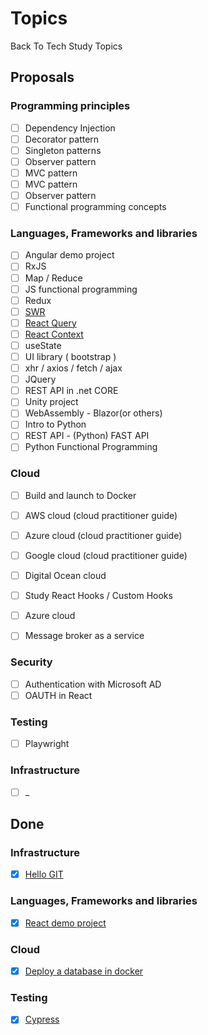 # Topics
Back To Tech Study Topics

## Proposals

### Programming principles
- [ ] Dependency Injection
- [ ] Decorator pattern
- [ ] Singleton patterns
- [ ] Observer pattern
- [ ] MVC pattern
- [ ] MVC pattern
- [ ] Observer pattern
- [ ] Functional programming concepts

### Languages, Frameworks and libraries
- [ ] Angular demo project
- [ ] RxJS
- [ ] Map / Reduce
- [ ] JS functional programming
- [ ] Redux
- [ ] [SWR](https://swr.vercel.app/)
- [ ] [React Query](https://react-query.tanstack.com/overview)
- [ ] [React Context](https://reactjs.org/docs/context.html)
- [ ] useState
- [ ] UI library ( bootstrap )
- [ ] xhr / axios / fetch / ajax
- [ ] JQuery
- [ ] REST API in .net CORE
- [ ] Unity project
- [ ] WebAssembly - Blazor(or others) 
- [ ] Intro to Python
- [ ] REST API - (Python) FAST API
- [ ] Python Functional Programming

### Cloud
- [ ] Build and launch to Docker
- [ ] AWS cloud (cloud practitioner guide)
- [ ] Azure cloud (cloud practitioner guide)
- [ ] Google cloud (cloud practitioner guide)
- [ ] Digital Ocean cloud
- [ ] Study React Hooks / Custom Hooks
- [ ] Azure cloud
- [ ] Message broker as a service


### Security
- [ ] Authentication with Microsoft AD
- [ ] OAUTH in React

### Testing
- [ ] Playwright

### Infrastructure
- [ ] _

## Done

### Infrastructure
- [x] [Hello GIT](https://github.com/BackToTech-Study/HelloGIT)

### Languages, Frameworks and libraries
- [x] [React demo project](https://github.com/BackToTech-Study/React-weather-demo)

### Cloud
- [x] [Deploy a database in docker](https://github.com/BackToTech-Study/DeployDatabaseInDocker)

### Testing
- [x] [Cypress](https://github.com/BackToTech-Study/HelloCypress)

